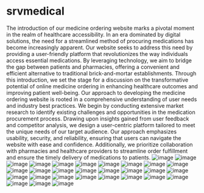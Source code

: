 ﻿# srvmedical
 The introduction of our medicine ordering website marks a pivotal moment in the realm of healthcare accessibility. In an era dominated by digital solutions, the need for a streamlined method of procuring medications has become increasingly apparent. Our website seeks to address this need by providing a user-friendly platform that revolutionizes the way individuals access essential medications. By leveraging technology, we aim to bridge the gap between patients and pharmacies, offering a convenient and efficient alternative to traditional brick-and-mortar establishments. Through this introduction, we set the stage for a discussion on the transformative potential of online medicine ordering in enhancing healthcare outcomes and improving patient well-being. 
 Our approach to developing the medicine ordering website is rooted in a comprehensive understanding of user needs and industry best practices. We begin by conducting extensive market research to identify existing challenges and opportunities in the medication procurement process. Drawing upon insights gained from user feedback and competitor analysis, we design a user-centric platform tailored to meet the unique needs of our target audience. Our approach emphasizes usability, security, and reliability, ensuring that users can navigate the website with ease and confidence. Additionally, we prioritize collaboration with pharmacies and healthcare providers to streamline order fulfillment and ensure the timely delivery of medications to patients.
![image](https://github.com/rabs-ramii/srvmedical/assets/121285578/1e31ecd1-ea8d-4c64-9c9d-6ea3a2f33a91)
![image](https://github.com/rabs-ramii/srvmedical/assets/121285578/387f340b-b1c4-4d66-b73e-66b3a0a2dcf6)
![image](https://github.com/rabs-ramii/srvmedical/assets/121285578/050d0999-378f-41cd-8e84-5464ab519f52)
![image](https://github.com/rabs-ramii/srvmedical/assets/121285578/2ada43be-8e89-4004-a3c7-836d8b0f3aa3)
![image](https://github.com/rabs-ramii/srvmedical/assets/121285578/e985979d-4e4f-4e9c-b460-2447d6abcfa7)
![image](https://github.com/rabs-ramii/srvmedical/assets/121285578/42659c84-8f67-4abf-82e8-a3848846fd3b)
![image](https://github.com/rabs-ramii/srvmedical/assets/121285578/e97c5e93-e5b6-46c2-ae67-eb90e455d5b9)
![image](https://github.com/rabs-ramii/srvmedical/assets/121285578/94e06a84-dd19-4366-9fe8-0d0811cd6dea)
![image](https://github.com/rabs-ramii/srvmedical/assets/121285578/854aa894-7af8-4b47-9074-1bbfeff11d5e)
![image](https://github.com/rabs-ramii/srvmedical/assets/121285578/d5de1877-6c1b-40de-a543-127791ef5c9c)
![image](https://github.com/rabs-ramii/srvmedical/assets/121285578/20dfdddf-adae-4a36-9dbe-7050705befed)
![image](https://github.com/rabs-ramii/srvmedical/assets/121285578/15d11885-38cb-4a96-8bd1-d2c1d567d799)
![image](https://github.com/rabs-ramii/srvmedical/assets/121285578/cd492170-784d-4ce5-82b8-652e94f9d394)
![image](https://github.com/rabs-ramii/srvmedical/assets/121285578/30d958f9-db4c-4bb7-921a-8e7675dc6528)
![image](https://github.com/rabs-ramii/srvmedical/assets/121285578/1888a553-3501-4e09-aeac-25d3a24c1351)
![image](https://github.com/rabs-ramii/srvmedical/assets/121285578/67ce5b48-9af7-44a8-a191-8fcbc492bb4b)
![image](https://github.com/rabs-ramii/srvmedical/assets/121285578/55a1ff3f-4771-47be-8e17-0efaa052e998)
![image](https://github.com/rabs-ramii/srvmedical/assets/121285578/ef8a03b9-1982-44b4-934b-ab8490047a06)
![image](https://github.com/rabs-ramii/srvmedical/assets/121285578/596e9a36-d948-4827-a3da-3bf0aa1e74c5)
![image](https://github.com/rabs-ramii/srvmedical/assets/121285578/f688317a-c0a8-4ff3-a3dc-03bfaba61fff)
![image](https://github.com/rabs-ramii/srvmedical/assets/121285578/82db00d0-0f96-4a61-bc54-9c460a954b2b)
![image](https://github.com/rabs-ramii/srvmedical/assets/121285578/ebfbae33-2bf8-4724-b89f-c32c1b95c801)
![image](https://github.com/rabs-ramii/srvmedical/assets/121285578/e427e578-69ba-4df9-b5ed-ab3d4b5a2116)
![image](https://github.com/rabs-ramii/srvmedical/assets/121285578/280b64fe-d852-48b2-a7eb-e859226018f9)
![image](https://github.com/rabs-ramii/srvmedical/assets/121285578/2e70f49a-da3f-4b5e-bc29-19de894e8c2f)
![image](https://github.com/rabs-ramii/srvmedical/assets/121285578/646a2c4a-bc18-4018-86ad-8b9ac643d74d)
![image](https://github.com/rabs-ramii/srvmedical/assets/121285578/f129c605-9f83-4c49-b641-83941b85a4ee)
![image](https://github.com/rabs-ramii/srvmedical/assets/121285578/23d5f462-371c-497e-a15c-2b32e85ac8e4)
![image](https://github.com/rabs-ramii/srvmedical/assets/121285578/530c132f-f779-4daa-bc2d-6bca22ed1f55)
